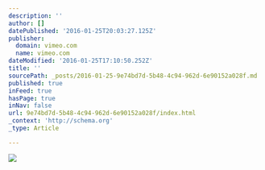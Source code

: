 ```yaml
---
description: ''
author: []
datePublished: '2016-01-25T20:03:27.125Z'
publisher:
  domain: vimeo.com
  name: vimeo.com
dateModified: '2016-01-25T17:10:50.252Z'
title: ''
sourcePath: _posts/2016-01-25-9e74bd7d-5b48-4c94-962d-6e90152a028f.md
published: true
inFeed: true
hasPage: true
inNav: false
url: 9e74bd7d-5b48-4c94-962d-6e90152a028f/index.html
_context: 'http://schema.org'
_type: Article

---
```

![](https://i.vimeocdn.com/video/553002482_590x332.webp)
